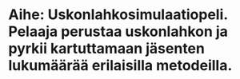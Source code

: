 # Aihe: Uskonlahkosimulaatiopeli. Pelaaja perustaa uskonlahkon ja pyrkii kartuttamaan jäsenten lukumäärää erilaisilla metodeilla.
